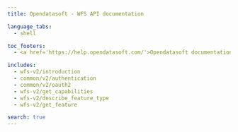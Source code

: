 ```yaml
---
title: Opendatasoft - WFS API documentation

language_tabs:
  - shell

toc_footers:
  - <a href='https://help.opendatasoft.com/'>Opendatasoft documentation</a>

includes:
  - wfs-v2/introduction
  - common/v2/authentication
  - common/v2/oauth2
  - wfs-v2/get_capabilities
  - wfs-v2/describe_feature_type
  - wfs-v2/get_feature

search: true
---
```

